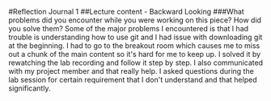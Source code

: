 #Reflection Journal 1
##Lecture content - Backward Looking
###What problems did you encounter while you were working on this piece? How did you solve them?
Some of the major problems I encountered is that I had trouble is understanding how to use git and I had issue with downloading git at the beginning. I had to go to the breakout room which causes me to miss out a chunk of the main content so it's hard for me to keep up. I solved it by rewatching the lab recording and follow it step by step. I also communicated with my project member and that really help. I asked questions during the lab session for certain requirement that I don't understand and that helped significantly. 
